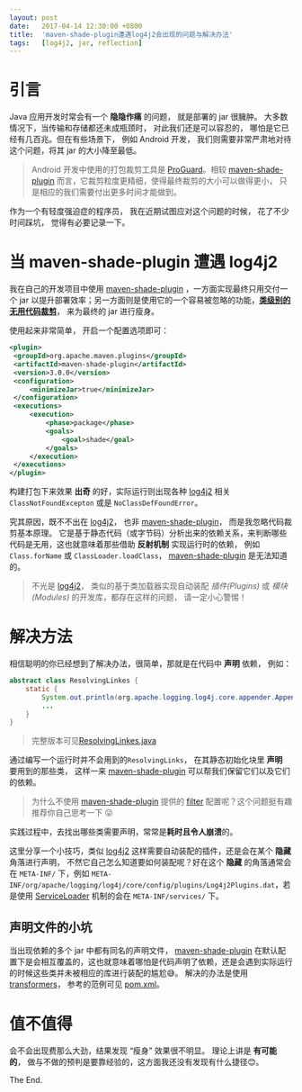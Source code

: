```yaml
---
layout:	post
date:	2017-04-14 12:30:00 +0800
title:	'maven-shade-plugin遭遇log4j2会出现的问题与解决办法'
tags:	[log4j2, jar, reflection]
---
```


# 引言

Java 应用开发时常会有一个 **隐隐作痛** 的问题， 就是部署的 jar 很臃肿。 大多数情况下，当传输和存储都还未成瓶颈时， 对此我们还是可以容忍的， 哪怕是它已经有几百兆。但在有些场景下， 例如 Android 开发， 我们则需要非常严肃地对待这个问题，将其 jar 的大小降至最低。

> Android 开发中使用的打包裁剪工具是 [ProGuard][pg]。相较 [maven-shade-plugin][sd] 而言，它裁剪粒度更精细，使得最终裁剪的大小可以做得更小， 只是相应的我们需要付出更多时间才能做到。

作为一个有轻度强迫症的程序员， 我在近期试图应对这个问题的时候， 花了不少时间踩坑， 觉得有必要记录一下。

<!--more-->

# 当 maven-shade-plugin 遭遇 log4j2

我在自己的开发项目中使用 [maven-shade-plugin][sd] ，一方面实现最终只用交付一个 jar 以提升部署效率；另一方面则是使用它的一个容易被忽略的功能，[**类级别的无用代码裁剪**](https://maven.apache.org/components/plugins/maven-shade-plugin/shade-mojo.html#minimizeJar)， 来为最终的 jar 进行瘦身。

使用起来非常简单， 开启一个配置选项即可：

```xml
<plugin>
 <groupId>org.apache.maven.plugins</groupId>
 <artifactId>maven-shade-plugin</artifactId>
 <version>3.0.0</version>
 <configuration>
     <minimizeJar>true</minimizeJar>
 </configuration>
 <executions>
     <execution>
         <phase>package</phase>
         <goals>
             <goal>shade</goal>
         </goals>
     </execution>
 </executions>
</plugin>
```

构建打包下来效果 **出奇** 的好，实际运行则出现各种 [log4j2][l4] 相关 `ClassNotFoundExcepton` 或是 `NoClassDefFoundError`。 

究其原因，既不不出在 [log4j2][l4]， 也非 [maven-shade-plugin][sd]， 而是我忽略代码裁剪基本原理。 它是基于静态代码（或字节码）分析出来的依赖关系，来判断哪些代码是无用，这也就意味着那些借助 **反射机制** 实现运行时的依赖， 例如 `Class.forName` 或 `ClassLoader.loadClass`， [maven-shade-plugin][sd] 是无法知道的。

> 不光是 [log4j2][l4]， 类似的基于类加载器实现自动装配 _插件(Plugins)_ 或 _模块(Modules)_ 的开发库，都存在这样的问题， 请一定小心警惕！

# 解决方法

相信聪明的你已经想到了解决办法，很简单，那就是在代码中 **声明** 依赖， 例如：

```java
abstract class ResolvingLinkes {
    static {
        System.out.println(org.apache.logging.log4j.core.appender.AppenderSet.class);
        ...
    }
}
```

> 完整版本可见[ResolvingLinkes.java](https://gist.github.com/zhongl/0a1cdd746d142d0e3bd8e83f568a2599)

通过编写一个运行时并不会用到的`ResolvingLinks`， 在其静态初始化块里 **声明** 要用到的那些类， 这样一来 [maven-shade-plugin][sd] 可以帮我们保留它们以及它们的依赖。

> 为什么不使用 [maven-shade-plugin][sd] 提供的 [filter](https://maven.apache.org/components/plugins/maven-shade-plugin/shade-mojo.html#filters) 配置呢？这个问题挺有趣推荐你自己思考一下 😜

实践过程中，去找出哪些类需要声明，常常是**耗时且令人崩溃**的。 

这里分享一个小技巧，类似 [log4j2][l4] 这样需要自动装配的插件，还是会在某个 **隐藏** 角落进行声明， 不然它自己怎么知道要如何装配呢？好在这个 **隐藏** 的角落通常会在 `META-INF/` 下，例如 `META-INF/org/apache/logging/log4j/core/config/plugins/Log4j2Plugins.dat`，若是使用 [ServiceLoader](http://docs.oracle.com/javase/8/docs/api/java/util/ServiceLoader.html) 机制的会在 `META-INF/services/` 下。

## 声明文件的小坑

当出现依赖的多个 jar 中都有同名的声明文件， [maven-shade-plugin][sd] 在默认配置下是会相互覆盖的，这也就意味着哪怕是代码声明了依赖，还是会遇到实际运行的时候这些类并未被相应的库进行装配的尴尬😅。 解决的办法是使用 [transformers](https://maven.apache.org/components/plugins/maven-shade-plugin/examples/resource-transformers.html)， 参考的范例可见 [pom.xml](https://gist.github.com/zhongl/0a1cdd746d142d0e3bd8e83f568a2599#file-pom-xml)。
 
# 值不值得

会不会出现费那么大劲，结果发现 “瘦身” 效果很不明显。 理论上讲是 **有可能的**， 做与不做的预判是要靠经验的，这方面我还没有发现有什么捷径😊。

The End.

[pg]:https://www.guardsquare.com/en/proguard
[sd]:https://maven.apache.org/components/plugins/maven-shade-plugin/
[l4]:https://logging.apache.org/log4j/2.x/


